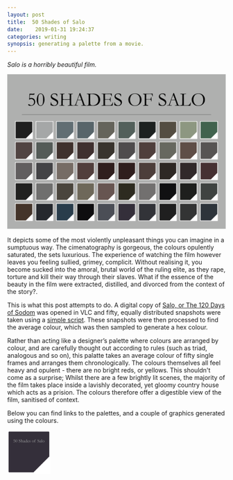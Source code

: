 ```yaml
---
layout: post
title:  50 Shades of Salo 
date:    2019-01-31 19:24:37 
categories: writing
synopsis: generating a palette from a movie.
---
```


_Salo is a horribly beautiful film._

![](/uploads/50SOS/img/Salo_Poster.png)




It depicts some of the most violently unpleasant things you can imagine in a sumptuous way.  The cimenatography is gorgeous, the colours opulently saturated, the sets luxurious.  The experience of watching the film however leaves you feeling sullied, grimey, complicit.  Without realising it, you become sucked into the amoral, brutal world of the ruling elite, as they rape, torture and kill their way through their slaves.  What if the essence of the beauty in the film were extracted, distilled, and divorced from the context of the story?.  

This is what this post attempts to do. A digital copy of [Salo, or The 120 Days of Sodom](http://www.bfi.org.uk/distribution/salo_or_the_120_days_of_sodom%C2%A0) was opened in VLC and fifty, equally distributed snapshots were taken using a [simple script]().  These snapshots were then processed to find the average colour, which was then sampled to generate a hex colour.

 Rather than acting like a designer’s palette where colours are arranged by colour, and are carefully thought out according to rules (such as triad, analogous and so on), this palatte takes an average colour of fifty single frames and arranges them chronologically.  The colours themselves all feel heavy and opulent - there are no bright reds, or yellows.  This shouldn't come as a surprise; Whilst there are a few brightly lit scenes, the majority of the film takes place inside a lavishly decorated, yet gloomy country house which acts as a prision.  The colours therefore offer a digestible view of the film, sanitised of context. 

 Below you can find links to the palettes, and a couple of graphics generated using the colours.

[<img src="/uploads/50SOS/img/salo_blog.png" width="100">](/uploads/50SOS/)
